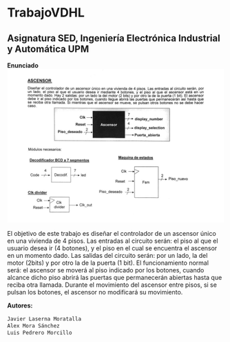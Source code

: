 # TrabajoVDHL
## Asignatura SED, Ingeniería Electrónica Industrial y Automática UPM

**Enunciado**
![Alt text](https://github.com/jlaserna/TrabajoVHDL/blob/master/Extras/Portada.jpg)

El objetivo de este trabajo es diseñar el controlador de un ascensor único en una vivienda de 4 pisos. Las entradas al circuito serán: el piso al que el usuario desea ir (4 botones), y el piso en el cual se encuentra el ascensor en un momento dado. Las salidas del circuito serán: por un lado, la del motor (2bits) y por otro la de la puerta (1 bit). El funcionamiento normal será: el ascensor se moverá al piso indicado por los botones, cuando alcance dicho piso abrirá las puertas que permanecerán abiertas hasta que reciba otra llamada. Durante el movimiento del ascensor entre pisos, si se pulsan los botones, el ascensor no modificará su movimiento.

**Autores:**
```
Javier Laserna Moratalla
Alex Mora Sánchez
Luis Pedrero Morcillo
```

